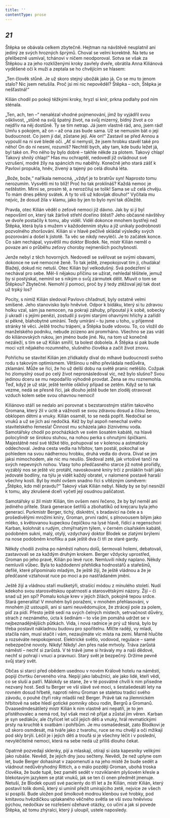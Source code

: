 ```yaml
---
title: ''
contentType: prose
---
```


<section>

## _21_

Štěpka se obávala celkem zbytečně. Hejtman na návštěvě neuplatnil ani jediný ze svých hrozných šprýmů. Choval se velmi korektně. Na tetu se přelíbezně usmíval, tchánovi v ničem neodporoval. Sotva se však za Štěpkou a za jeho rozklíženými kroky zavřely dveře, obrátila Anna Kiliánová vyděšené oči k muži a zeptala se ho chvějícím se hlasem:

„Ten člověk stůně. Je už skoro stejný ubožák jako já. Co se mu to jenom stalo? Nic jsem netušila. Proč jsi mi nic nepověděl? Štěpka – och, Štěpka je nešťastná!“

Kilián chodil po pokoji těžkými kroky, hryzl si knír, prkna podlahy pod ním sténala.

„Ten, ach, ten –“ nenalézal vhodné pojmenování, jímž by vyjádřil svou ošklivost, „stůně na svůj špatný život, na svůj mizerný, bídný život a co nejdřív na něj dostůně. Ty se tím netrap. Já jsem vlastně rád, ano, jsem rád! Umřu s pokojem, až on – až ona zas bude sama. Už se nemusím bát o její budoucnost. Co jsem jí dal, zůstane její. Ale on!“ Zastavil se před Annou a vypoulil na ni své bledé oči. „Ať si nemyslí, že jsem hrobku stavěl také pro něho! On do ní nesmí, rozumíš? Nechtěl bych, aby tam, kde budu ležet já, byl také on. Pro něho by bylo dobré – takhle někde za plotem. Takový chlap! Takový shnilý chlap!“ Hlas mu ochraptěl, nedovedl již ovládnout své vzrušení, modré žíly na spáncích mu naběhly. Konečně jeho stará zášť k Pavlovi propukla, hněv, živený a tajený po celá dlouhá léta.

„Bože, bože,“ naříkala nemocná, „vždyť je to bratrův syn! Naprosto tomu nerozumím. Vysvětli mi to blíž! Proč ho tak proklínáš? Každá nemoc je neštěstím. Mírni se, prosím tě, a nerozčiluj se tolik! Sama se už celá chvěju. To mám dnes pěkný svátek. A ty to víš už kdovíjak dlouho!“ Vyčítala mu nejvíc, že dosud žila v klamu, jako by jen to bylo nyní tak důležité.

Pravda, otec Kilián věděl o zeťově nemoci již dávno. Jak by si jí byl nepovšiml on, který tak žárlivě střehl dceřino štěstí? Jeho občasné návštěvy ve dvoře postačily k tomu, aby viděl. Viděl dokonce mnohem bystřeji než Štěpka, která byla s mužem v každodenním styku a jíž unikaly podrobnosti pozvolného zhoršování. Kilián si v hlavě pečlivě skládal výsledky svých pozorování a došel k jistotě. Ta věc se nikdy nevyléčí. Je to začátek konce. Co sám nechápal, vysvětlil mu doktor Blodek. Ne, mistr Kilián neměl o povaze ani o průběhu zeťovy choroby nejmenších pochybností.

Jenže nebyl z těch hovorných. Nedovedl se svěřovat se svými obavami, dokonce ne své nemocné ženě. To tak ještě, znepokojovat tím ji, chudáka! Blažeji, dokud nic netuší. Otec Kilián byl velkodušný. Svá podezření si nechával pro sebe. Měl-li nějakou příčinu se užírat, nehledal těšitele, jemuž by si postýskal, nemínil se s nikým o svůj zármutek dělit. Mluvit o tom se Štěpkou? Zbytečné. Nemohl jí pomoci, proč by jí tedy ztěžoval její tak dost už trpký los?

Pocity, s nimiž Kilián sledoval Pavlovo chřadnutí, byly ostatně velmi smíšené. Jeho stanovisko bylo hněvivé. Odpor k bídáku, který si tu zdravou holku vzal, sám jsa nemocen, na pokraji záhuby, připoutal ji k sobě, sobecky ji ukradl i s jejími penězi, zostudil ji svými starými ohavnými hříchy a zařídil si pěkné, blahobytné umírání. Tedy umírání – tu jsme u toho, u příjemné stránky té věci. Ještě trochu trápení, a Štěpka bude vdovou. To, co vložil do manželského podniku, nebude zcizeno ani promrháno. Všechno se zas vrátí do kiliánovských rukou, jen jméno bude jiné. Nu, na tom už konečně nezáleží, s tím se už Kilián smířil, ta bolest dobolela. A Štěpka si pak bude moci vzít nějakého rozumného, slušného člověka a začít život znovu.

Pohříchu se stavitel Kilián jen zřídkakdy díval do mlhavé budoucnosti svého rodu s takovým optimismem. Většinou u něho převládala nedůvěra, zklamání. Může se říci, že ho už delší dobu na světě pranic netěšilo. Cožpak ho zlomyslný osud po celý život nepronásledoval víc, než bylo slušno? Svou jedinou dceru se mu nepodařilo výhodně provdat. Žena se mu roznemohla. Teď, když je už stár, ještě tenhle ošklivý případ se zetěm. Když se to tak vezme, nedá se přesně říci, jak dlouho ještě bude ten zloděj otravovat vzduch kolem sebe svou ohavnou nemocí!

Kiliánovo stáří se nedalo ani porovnat s bezstarostným stářím takového Gromana, který žil v úctě a vážnosti se svou zdravou dosud a čilou ženou, obklopen dětmi a vnuky. Kilián osaměl, to se nedá popřít. Nedočkal se vnuků a už se jich asi nedočká. Kéž by byl aspoň nenechal svého stavitelského řemesla! Činnost mu scházela jako žíznivému voda. Samotářsky chodil po procházkách ve svém šosatém kabátě, na hlavě polocylindr se širokou stuhou, na nohou perka s ohnutými špičkami. Majestátně nesl své těžké tělo, pohupoval se v kolenou a astmaticky oddechoval. Jedna cesta vedla na hřbitov, tam postál, pokochal se pohledem na svou nádhernou hrobku, druhá vedla do dvora. Díval se jen jaksi mimochodem, ale nic mu neušlo. Sledoval zetě, jak vrtošivé tančí na svých nepevných nohou. Vlasy toho předčasného starce již notně prořídly, vyzáblý nos se ještě víc protáhl, navoskované kníry trčí z proláklin tváří jako jedovaté bodliny, na týlu je vidět každý obratel, v nalomené postavě haraší všechny kosti. Byl by mohl ovšem snadno říci s vítězným úsměvem: „Štěpko, kdo měl pravdu?“ Takový však Kilián nebyl. Nikdy by se byl nesnížil k tomu, aby zkrušené dceři vyčetl její osudnou paličatost.

Samotářsky si žil mistr Kilián, tím ovšem není řečeno, že by byl neměl ani jediného přítele. Stará generace šetřilů a zbohatlíků od krejcaru byla jeho generací. Purkmistr Berger, tichý, diskrétní, s bradavicí na čele a s prošedivělými mrožími kníry, Groman, první radní, s plnovousem bílým jako mléko, s květovanou kupeckou čepičkou na lysé hlavě, řídící a regenschori Karban, kolohnát s rudým, chmýřnatým týlem, v černém císařském kabátě, podobném sukni, malý, otylý, vzdychavý doktor Blodek se zlatými brýlemi na nose podobném knoflíku a pak ještě dva či tři ze staré gardy.

Někdy chodili zvolna po náměstí nahoru dolů, šermovali holemi, debatovali, zastavovali se za každým druhým krokem. Berger vždycky uprostřed, Groman po jeho pravé, Kilián po levé ruce. Nemluvili nikdy naplano. Někdy nemluvili vůbec. Byla to každodenní přehlídka hodnostářů a stařešinů, defilé, které připomínalo mladým, že ještě žijí, že ještě vládnou a že je předčasné vztahovat ruce po moci a po nastřádaném jmění.

Ještě žijí a vládnou staří mušketýři, strašící módou z minulého století. Nudí kdekoho svou starosvětskou opatrností a starosvětskými názory. Žijí – či snad už jen spí? Pomalu koluje krev v jejich žilách, pokojně tepou srdce. Stará generalita! V mnohém byli poraženi, v mnohém přehlasováni, v mnohém již ustoupili, ani si sami neuvědomujíce, že ztrácejí pole za polem, píď za pídí. Přesto ještě sedí na svých čelných místech, setrvačnost důvěry, strach z neznámého, úcta k šedinám – to vše jim pomáhá udržet se v nejbeznadějnějších půtkách. Vida, i nová radnice je prý už těsná, bylo by třeba postavit nákladnou budovu pro spořitelnu. Mlčte raději, vy mladí, stačila nám, musí stačit i vám, nezaujímáte víc místa na zemi. Marně hlučíte a rozséváte nespokojenost. Elektrické světlo, vodovod, regulace – samé nebezpečné novoty. Nikdy! Nikdy! Jen přes naše mrtvoly. Tráva zarůstá náměstí – nechť si zarůstá. V té trávě jsme si hrávaly my a naši dědové, nechť si pohrají i vnuci a pravnuci. Starý svět je bezpečný. Držíme pevně svůj starý svět.

Občas si starci před obědem usednou v novém Králově hotelu na náměstí, popijí čtvrtku červeného vína. Nepijí jako labužníci, ale jako lidé, kteří vědí, co se sluší a patří. Málokdy se stane, že v té posvátné chvíli k nim přisedne nezvaný host. Sedí tu Berger ve vší slávě své moci, s šestašedesáti lety na rovném dosud hřbetě, naproti němu Groman se staletou tradicí svého závodu, o pouhé čtyři roky mladší než Berger. Právě tak na jilemnickém hřbitově na sebe hledí gotické pomníky obou rodin, Bergrů a Gromanů. Dvaasedmdesátiletý mistr Kilián k nim vlastně ani nepatří, je to jen přistěhovalec a nemá rod, byl však mezi ně přijat a zůstal jim věren. Karban je syn sedlákův, ale čtyřicet let učil jejich děti a vnuky, hrál revmatickými prsty na kruchtě k svatbám i pohřbům. Je mu osmašedesát, zato Blodkovi je už skoro osmdesát, má tváře jako z tvarohu, ruce se mu chvějí a oči mžikají pod skly brýlí. Léčil je i jejich děti a troufá si je všechny léčit i v poslední, nevyléčitelné nemoci, která na sebe nedá už příliš dlouho čekat.

Opatrně pozvedají sklenky, pijí a mlaskají, otírají si ústa kapesníky velikými jako rubáše. Nevědí, že jejich dny jsou sečteny. Nevědí, že než uplyne osm let, bude Berger dohasínat v zapomenutí a na jeho místě že bude sedět a vládnout nedůvěryhodný Rittich, a o málo později Groman, ubohá troska člověka, že bude tupě, bez paměti sedět v rozviklaném plyšovém křesle a blekotavým jazykem se ptát vnuků, jak se ten či onen předmět jmenuje. Netuší, že Blodek opustí své pacienty do tří let a že Kilián, mistr Kilián, který postavil tolik domů, který si umínil přežít umírajícího zetě, nejvíce ze všech si pospíší. Bude uložen pod šmolkově modrou klenbou své hrobky, pod kmitavou hvězdičkou uplakaného věčného světla se vší svou hněvivou pýchou, nedočkav se rozřešení ožehavé otázky, co učiní a jak si povede Štěpka, až tomu zhýralci, který ji uloupil, ustele naposledy.

</section>
